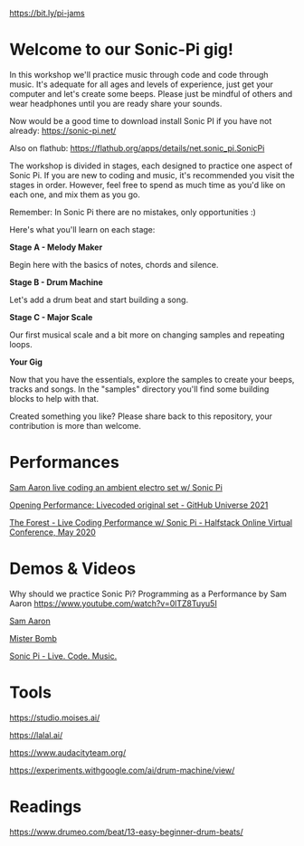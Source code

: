 https://bit.ly/pi-jams

# Welcome to our Sonic-Pi gig!

In this workshop we'll practice music through code and code through music. It's adequate for all ages and levels of experience,  just get your computer and let's create some beeps. Please just be mindful of others and wear headphones until you are ready share your sounds.

Now would be a good time to download install Sonic PI if you have not already: https://sonic-pi.net/

Also on flathub: https://flathub.org/apps/details/net.sonic_pi.SonicPi

The workshop is divided in stages, each designed to practice one aspect of Sonic Pi. If you are new to coding and music, it's recommended you visit the stages in order. However, feel free to spend as much time as you'd like on each one, and mix them as you go.

Remember: In Sonic Pi there are no mistakes, only opportunities :)

Here's what you'll learn on each stage:

**Stage A - Melody Maker**

Begin here with the basics of notes, chords and silence.

**Stage B - Drum Machine**

Let's add a drum beat and start building a song.

**Stage C - Major Scale**

Our first musical scale and a bit more on changing samples and repeating loops.

**Your Gig**

Now that you have the essentials, explore the samples to create your beeps, tracks and songs. In the "samples" directory you'll find some building blocks to help with that.

Created something you like? Please share back to this repository, your contribution is more than welcome.

# Performances

[Sam Aaron live coding an ambient electro set w/ Sonic Pi](https://www.youtube.com/watch?v=G1m0aX9Lpts&t=409s)

[Opening Performance: Livecoded original set - GitHub Universe 2021](https://www.youtube.com/watch?v=JDxhkdm_t1U)

[The Forest - Live Coding Performance w/ Sonic Pi - Halfstack Online Virtual Conference, May 2020](https://www.youtube.com/watch?v=-vDEIG_kiGk&t=900s)

# Demos & Videos

Why should we practice Sonic Pi?
Programming as a Performance by Sam Aaron
https://www.youtube.com/watch?v=0lTZ8Tuyu5I

[Sam Aaron](https://www.youtube.com/@SamAaron)

[Mister Bomb](https://www.youtube.com/@MrBombMusic)

[Sonic Pi - Live. Code. Music.](https://www.youtube.com/watch?v=suH_goWVBeA&t=53s)

# Tools

https://studio.moises.ai/

https://lalal.ai/

https://www.audacityteam.org/

https://experiments.withgoogle.com/ai/drum-machine/view/

# Readings

https://www.drumeo.com/beat/13-easy-beginner-drum-beats/
